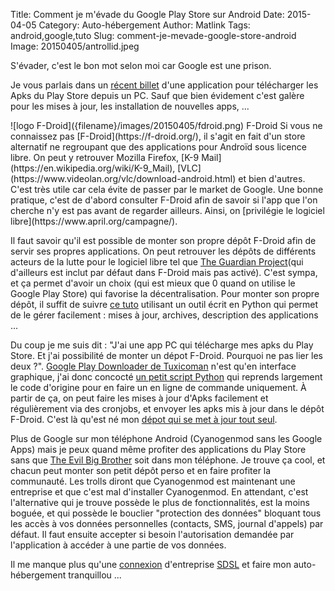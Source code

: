 Title: Comment je m'évade du Google Play Store sur Android
Date: 2015-04-05
Category: Auto-hébergement
Author: Matlink
Tags: android,google,tuto
Slug: comment-je-mevade-google-store-android
Image: 20150405/antrollid.jpeg


S'évader, c'est le bon mot selon moi car Google est une prison.

Je vous parlais dans un [récent billet]({filename}/2015/0326-recherche-dev-android.md) d'une application pour télécharger les Apks du Play Store depuis un PC. Sauf que bien évidement c'est galère pour les mises à jour, les installation de nouvelles apps, ...

<span class="figure float-left">
![logo F-Droid]({filename}/images/20150405/fdroid.png)
<span class="caption">F-Droid</span>
</span>
Si vous ne connaissez pas [F-Droid](https://f-droid.org/), il s'agit en fait d'un store alternatif ne regroupant que des applications pour Androïd sous licence libre. On peut y retrouver Mozilla Firefox, [K-9 Mail](https://en.wikipedia.org/wiki/K-9_Mail), [VLC](https://www.videolan.org/vlc/download-android.html) et bien d'autres. C'est très utile car cela évite de passer par le market de Google. Une bonne pratique, c'est de d'abord consulter F-Droid afin de savoir si l'app que l'on cherche n'y est pas avant de regarder ailleurs. Ainsi, on [privilégie le logiciel libre](https://www.april.org/campagne/).

Il faut savoir qu'il est possible de monter son propre dépôt F-Droid afin de servir ses propres applications. On peut retrouver les dépôts de différents acteurs de la lutte pour le logiciel libre tel que [The Guardian Project](https://guardianproject.info/)(qui d'ailleurs est inclut par défaut dans F-Droid mais pas activé). C'est sympa, et ça permet d'avoir un choix (qui est mieux que 0 quand on utilise le Google Play Store) qui favorise la décentralisation. Pour monter son propre dépôt, il suffit de suivre [ce tuto](https://f-droid.org/wiki/page/Installing_the_Server/Repo_Tools) utilisant un outil écrit en Python qui permet de le gérer facilement : mises à jour, archives, description des applications ... 

Du coup je me suis dit : "J'ai une app PC qui télécharge mes apks du Play Store. Et j'ai possibilité de monter un dépot F-Droid. Pourquoi ne pas lier les deux ?". [Google Play Downloader de Tuxicoman](https://codingteam.net/project/googleplaydownloader) n'est qu'en interface graphique, j'ai donc concocté [un petit script Python](https://github.com/matlink/gplay-cli) qui reprends largement le code d'origine pour en faire un en ligne de commande uniquement. À partir de ça, on peut faire les mises à jour d'Apks facilement et régulièrement via des cronjobs, et envoyer les apks mis à jour dans le dépôt F-Droid. C'est là qu'est né mon [dépot qui se met à jour tout seul](https://matlink.fr/fdroid/).

Plus de Google sur mon téléphone Android (Cyanogenmod sans les Google Apps) mais je peux quand même profiter des applications du Play Store sans que [The Evil Big Brother](https://fr.wikipedia.org/wiki/Don't_be_evil) soit dans mon téléphone. Je trouve ça cool, et chacun peut monter son petit dépôt perso et en faire profiter la communauté. Les trolls diront que Cyanogenmod est maintenant une entreprise et que c'est mal d'installer Cyanogenmod. En attendant, c'est l'alternative qui je trouve possède le plus de fonctionnalités, est la moins boguée, et qui possède le bouclier "protection des données" bloquant tous les accès à vos données personnelles (contacts, SMS, journal d'appels) par défaut. Il faut ensuite accepter si besoin l'autorisation demandée par l'application à accéder à une partie de vos données. 

Il me manque plus qu'une [connexion](https://yunohost.org/#/isp_fr) d'entreprise [SDSL](https://fr.wikipedia.org/wiki/Symmetric_Digital_Subscriber_Line) et faire mon auto-hébergement tranquillou ...